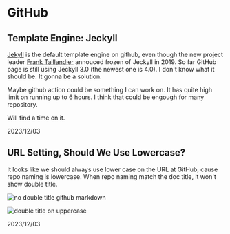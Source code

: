 # GitHub

## Template Engine: Jeckyll

[Jekyll](https://en.wikipedia.org/wiki/Jekyll_(software)) is the default template engine on github, 
even though the new project leader [Frank Taillandier](https://jekyllrb.com/news/2021/09/14/goodbye-dear-frank/)
annouced frozen of Jeckyll in 2019. So far GitHub page is still using Jeckyll 3.0 (the newest one 
is 4.0). I don't know what it should be. It gonna be a solution.

Maybe github action could be something I can work on. It has quite high limit on running up to 6 hours.
I think that could be engough for many repository.

Will find a time on it.

2023/12/03

## URL Setting, Should We Use Lowercase?

It looks like we should always use lower case on the URL at GitHub, cause repo naming is lowercase.
When repo naming match the doc title, it won't show double title.

![no double title github markdown](https://github.com/dotku/tech/assets/1519232/322bd9e8-b941-41b8-8853-cbb2de3d27e5)

![double title on uppercase](https://github.com/dotku/tech/assets/1519232/0782ba40-1517-458a-8e03-74980917be72)

2023/12/03




